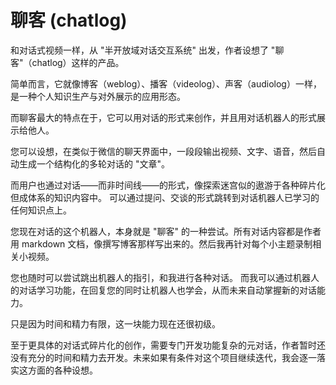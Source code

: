 # 聊客 (chatlog)

[//]: # (@stageName intro)

和对话式视频一样，从 "半开放域对话交互系统" 出发，作者设想了 "聊客"（chatlog）这样的产品。

[//]: # (@info)

简单而言，它就像博客（weblog）、播客（videolog）、声客（audiolog）一样，是一种个人知识生产与对外展示的应用形态。

[//]: # (@info)

而聊客最大的特点在于，它可以用对话的形式来创作，并且用对话机器人的形式展示给他人。

[//]: # (@break)

您可以设想，在类似于微信的聊天界面中，一段段输出视频、文字、语音，然后自动生成一个结构化的多轮对话的 "文章"。

[//]: # (@info)

而用户也通过对话——而非时间线——的形式，像探索迷宫似的遨游于各种碎片化但成体系的知识内容中。
可以通过提问、交谈的形式跳转到对话机器人已学习的任何知识点上。

[//]: # (@break)

您现在对话的这个机器人，本身就是 "聊客" 的一种尝试。所有对话内容都是作者用 markdown 文档，像撰写博客那样写出来的。然后我再针对每个小主题录制相关小视频。

[//]: # (@info)

您也随时可以尝试跳出机器人的指引，和我进行各种对话。
而我可以通过机器人的对话学习功能，在回复您的同时让机器人也学会，从而未来自动掌握新的对话能力。

[//]: # (@info)

只是因为时间和精力有限，这一块能力现在还很初级。

[//]: # (@break)

至于更具体的对话式碎片化的创作，需要专门开发功能复杂的元对话，作者暂时还没有充分的时间和精力去开发。未来如果有条件对这个项目继续迭代，我会逐一落实这方面的各种设想。

[//]: # (@goFulfill)


